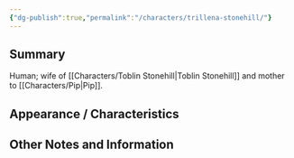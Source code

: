 ```yaml
---
{"dg-publish":true,"permalink":"/characters/trillena-stonehill/"}
---
```


## Summary
Human; wife of [[Characters/Toblin Stonehill\|Toblin Stonehill]] and mother to [[Characters/Pip\|Pip]].

## Appearance / Characteristics


## Other Notes and Information
